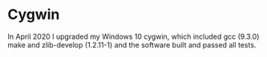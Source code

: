 Cygwin
======
In April 2020 I upgraded my Windows 10 cygwin, which included gcc
(9.3.0) make and zlib-develop (1.2.11-1) and the software built and
passed all tests.
